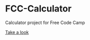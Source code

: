 # FCC-Calculator
Calculator project for Free Code Camp

[Take a look](https://br3ntor.github.io/FCC-Calculator/)
